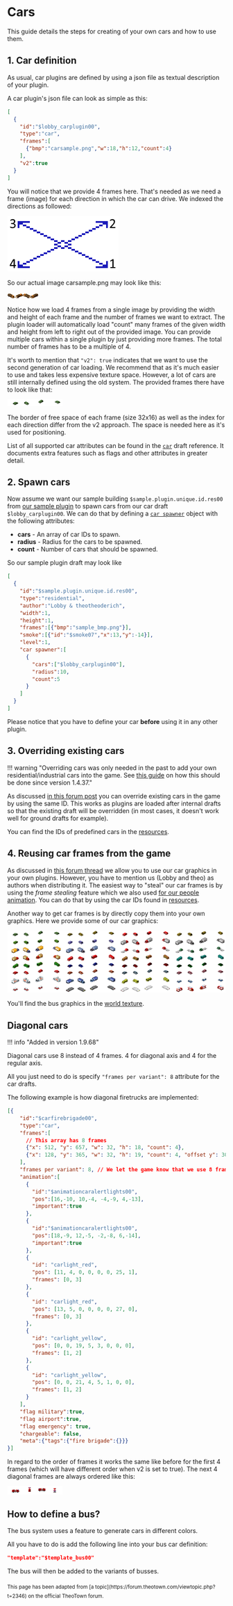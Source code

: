 # Cars

This guide details the steps for creating of your own cars and how to use them.

## 1. Car definition
As usual, car plugins are defined by using a json file as textual description of your plugin.

A car plugin's json file can look as simple as this:
```json
[
  {
    "id":"$lobby_carplugin00",
    "type":"car",
    "frames":[
      {"bmp":"carsample.png","w":18,"h":12,"count":4}
    ],
    "v2":true
  }
]
```

You will notice that we provide 4 frames here. That's needed as we need a frame (image) for each direction in which the car can drive. We indexed the directions as followed:

![](../assets/guides/cars/image1.png)

So our actual image carsample.png may look like this:

![](../assets/guides/cars/image2.png)

Notice how we load 4 frames from a single image by providing the width and height of each frame and the number of frames we want to extract. The plugin loader will automatically load "count" many frames of the given width and height from left to right out of the provided image. You can provide multiple cars within a single plugin by just providing more frames. The total number of frames has to be a multiple of 4.

It's worth to mention that `"v2": true` indicates that we want to use the second generation of car loading. We recommend that as it's much easier to use and takes less expensive texture space. However, a lot of cars are still internally defined using the old system. The provided frames there have to look like that:

![](../assets/guides/cars/image3.png)

The border of free space of each frame (size 32x16) as well as the index for each direction differ from the v2 approach. The space is needed here as it's used for positioning.

List of all supported car attributes can be found in the [`car`](../draft-types/car.md) draft reference.
It documents extra features such as flags and other attributes in greater detail.

## 2. Spawn cars
Now assume we want our sample building `$sample.plugin.unique.id.res00` from
[our sample plugin](../getting-started.md) to spawn cars from our car draft `$lobby_carplugin00`.
We can do that by defining a
[`car spawner`](../attribute-types/spawners/car-spawner.md) object
with the following attributes:

- **cars** - An array of car IDs to spawn.
- **radius** - Radius for the cars to be spawned.
- **count** - Number of cars that should be spawned.

So our sample plugin draft may look like
```json
[
  {
    "id":"$sample.plugin.unique.id.res00",
    "type":"residential",
    "author":"Lobby & theotheoderich",
    "width":1,
    "height":1,
    "frames":[{"bmp":"sample_bmp.png"}],
    "smoke":[{"id":"$smoke07","x":13,"y":-14}],
    "level":1,
    "car spawner":[
      {
        "cars":["$lobby_carplugin00"],
        "radius":10,
        "count":5
      }
    ]
  }
]
```

Please notice that you have to define your car **before** using it in any other plugin.

## 3. Overriding existing cars

!!! warning "Overriding cars was only needed in the past to add your own residential/industrial cars into the game. See [this guide](car-identification.md) on how this should be done since version 1.4.37."

As discussed [in this forum post](https://forum.theotown.com/viewtopic.php?p=19902#p19902) you can override existing cars
in the game by using the same ID. This works as plugins are loaded after internal drafts so that the existing draft will be overridden (in most cases, it doesn't work well for ground drafts for example).

You can find the IDs of predefined cars in the [resources](../resources/json.md).

## 4. Reusing car frames from the game
As discussed in [this forum thread](https://forum.theotown.com/viewtopic.php?t=2302) we allow you to use our car graphics in your own plugins. However, you have to mention us (Lobby and theo) as authors when distributing it.
The easiest way to "steal" our car frames is by using the _frame stealing_ feature which we also used [for our people animation](people-animation.md).
You can do that by using the car IDs found in [resources](../resources/json.md).

Another way to get car frames is by directly copy them into your own graphics. Here we provide some of our car graphics:

![](../assets/guides/cars/image4.png)

You'll find the bus graphics in the [world texture](../resources/world-texture.md#world_0_0png).

## Diagonal cars

!!! info "Added in version 1.9.68"

Diagonal cars use 8 instead of 4 frames. 4 for diagonal axis and 4 for the regular axis.

All you just need to do is specify `"frames per variant": 8` attribute for the car drafts.

The following example is how diagonal firetrucks are implemented:
```json
[{
    "id":"$carfirebrigade00",
    "type":"car",
    "frames":[
      // This array has 8 frames
      {"x": 512, "y": 657, "w": 32, "h": 18, "count": 4},
      {"x": 128, "y": 365, "w": 32, "h": 19, "count": 4, "offset y": 3072} 
    ],
    "frames per variant": 8, // We let the game know that we use 8 frames per variant, otherwise it would treat 8 frames as 2 separate variants 
    "animation":[
      {
        "id":"$animationcaralertlights00",
        "pos":[16,-10, 10,-4, -4,-9, 4,-13],
        "important":true
      },
      {
        "id":"$animationcaralertlights00",
        "pos":[18,-9, 12,-5, -2,-8, 6,-14],
        "important":true
      },
      {
        "id": "carlight_red",
        "pos": [11, 4, 0, 0, 0, 0, 25, 1],
        "frames": [0, 3]
      },
      {
        "id": "carlight_red",
        "pos": [13, 5, 0, 0, 0, 0, 27, 0],
        "frames": [0, 3]
      },
      {
        "id": "carlight_yellow",
        "pos": [0, 0, 19, 5, 3, 0, 0, 0],
        "frames": [1, 2]
      },
      {
        "id": "carlight_yellow",
        "pos": [0, 0, 21, 4, 5, 1, 0, 0],
        "frames": [1, 2]
      }
    ],
    "flag military":true,
    "flag airport":true,
    "flag emergency": true,
    "chargeable": false,
    "meta":{"tags":{"fire brigade":{}}}
}]
```

In regard to the order of frames it works the same like before for the first 4 frames (which will have different order when v2 is set to true). The next 4 diagonal frames are always ordered like this:

![](../assets/guides/cars/diagonal-truck.png)

## How to define a bus?

The bus system uses a feature to generate cars in different colors.

All you have to do is add the following line into your bus car definition:

```json
"template":"$template_bus00"
```

The bus will then be added to the variants of busses.

<sub>
This page has been adapted from
[a topic](https://forum.theotown.com/viewtopic.php?t=2346)
on the official TheoTown forum.
</sub>

